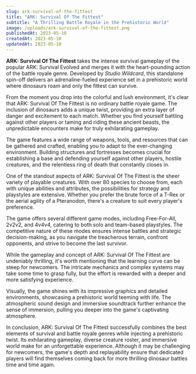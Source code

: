 ```yaml
---
slug: ark-survival-of-the-fittest
title: "ARK: Survival Of The Fittest"
subtitle: "A Thrilling Battle Royale in the Prehistoric World"
image: /uploads/ark-survival-of-the-fittest.png
publishedAt: 2023-05-10
createdAt: 2023-05-10
updatedAt: 2023-05-10
---
```


__ARK: Survival Of The Fittest__ takes the intense survival gameplay of the popular ARK: Survival Evolved and merges it with the heart-pounding action of the battle royale genre. Developed by _Studio Wildcard_, this standalone spin-off delivers an adrenaline-fueled experience set in a prehistoric world where dinosaurs roam and only the fittest can survive.

From the moment you drop into the colorful and lush environment, it's clear that ARK: Survival Of The Fittest is no ordinary battle royale game. The inclusion of dinosaurs adds a unique twist, providing an extra layer of danger and excitement to each match. Whether you find yourself battling against other players or taming and riding these ancient beasts, the unpredictable encounters make for truly exhilarating gameplay.

The game features a wide range of weapons, tools, and resources that can be gathered and crafted, enabling you to adapt to the ever-changing environment. Building structures and fortresses becomes crucial for establishing a base and defending yourself against other players, hostile creatures, and the relentless ring of death that constantly closes in.

One of the standout aspects of ARK: Survival Of The Fittest is the sheer variety of playable creatures. With over 80 species to choose from, each with unique abilities and attributes, the possibilities for strategy and playstyles are extensive. Whether you prefer the brute force of a T-Rex or the aerial agility of a Pteranodon, there's a creature to suit every player's preference.

The game offers several different game modes, including Free-For-All, 2v2v2, and 4v4v4, catering to both solo and team-based playstyles. The competitive nature of these modes ensures intense battles and strategic decision-making, as you navigate the treacherous terrain, confront opponents, and strive to become the last survivor.

While the gameplay and concept of ARK: Survival Of The Fittest are undeniably thrilling, it's worth mentioning that the learning curve can be steep for newcomers. The intricate mechanics and complex systems may take some time to grasp fully, but the effort is rewarded with a deeper and more satisfying experience.

Visually, the game shines with its impressive graphics and detailed environments, showcasing a prehistoric world teeming with life. The atmospheric sound design and immersive soundtrack further enhance the sense of immersion, pulling you deeper into the game's captivating atmosphere.

In conclusion, ARK: Survival Of The Fittest successfully combines the best elements of survival and battle royale genres while injecting a prehistoric twist. Its exhilarating gameplay, diverse creature roster, and immersive world make for an unforgettable experience. Although it may be challenging for newcomers, the game's depth and replayability ensure that dedicated players will find themselves coming back for more thrilling dinosaur battles time and time again.
